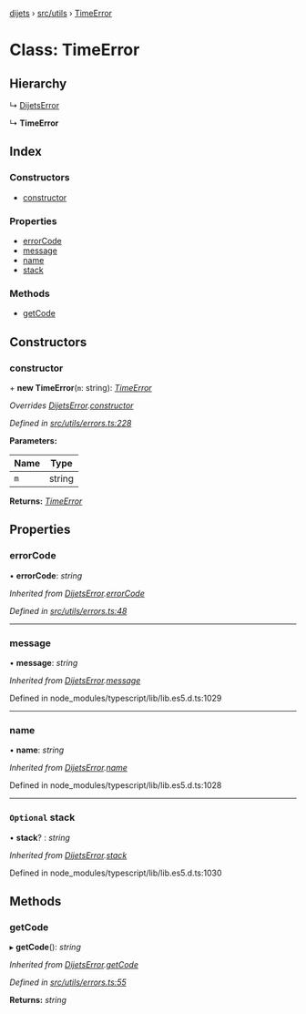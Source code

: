 [dijets](../README.md) › [src/utils](../modules/src_utils.md) › [TimeError](src_utils.timeerror.md)

# Class: TimeError

## Hierarchy

  ↳ [DijetsError](src_utils.dijetserror.md)

  ↳ **TimeError**

## Index

### Constructors

* [constructor](src_utils.timeerror.md#constructor)

### Properties

* [errorCode](src_utils.timeerror.md#errorcode)
* [message](src_utils.timeerror.md#message)
* [name](src_utils.timeerror.md#name)
* [stack](src_utils.timeerror.md#optional-stack)

### Methods

* [getCode](src_utils.timeerror.md#getcode)

## Constructors

###  constructor

\+ **new TimeError**(`m`: string): *[TimeError](src_utils.timeerror.md)*

*Overrides [DijetsError](src_utils.dijetserror.md).[constructor](src_utils.dijetserror.md#constructor)*

*Defined in [src/utils/errors.ts:228](https://github.com/Dijets-Inc/dijetsjs/blob/master/src/utils/errors.ts#L228)*

**Parameters:**

Name | Type |
------ | ------ |
`m` | string |

**Returns:** *[TimeError](src_utils.timeerror.md)*

## Properties

###  errorCode

• **errorCode**: *string*

*Inherited from [DijetsError](src_utils.dijetserror.md).[errorCode](src_utils.dijetserror.md#errorcode)*

*Defined in [src/utils/errors.ts:48](https://github.com/Dijets-Inc/dijetsjs/blob/master/src/utils/errors.ts#L48)*

___

###  message

• **message**: *string*

*Inherited from [DijetsError](src_utils.dijetserror.md).[message](src_utils.dijetserror.md#message)*

Defined in node_modules/typescript/lib/lib.es5.d.ts:1029

___

###  name

• **name**: *string*

*Inherited from [DijetsError](src_utils.dijetserror.md).[name](src_utils.dijetserror.md#name)*

Defined in node_modules/typescript/lib/lib.es5.d.ts:1028

___

### `Optional` stack

• **stack**? : *string*

*Inherited from [DijetsError](src_utils.dijetserror.md).[stack](src_utils.dijetserror.md#optional-stack)*

Defined in node_modules/typescript/lib/lib.es5.d.ts:1030

## Methods

###  getCode

▸ **getCode**(): *string*

*Inherited from [DijetsError](src_utils.dijetserror.md).[getCode](src_utils.dijetserror.md#getcode)*

*Defined in [src/utils/errors.ts:55](https://github.com/Dijets-Inc/dijetsjs/blob/master/src/utils/errors.ts#L55)*

**Returns:** *string*
